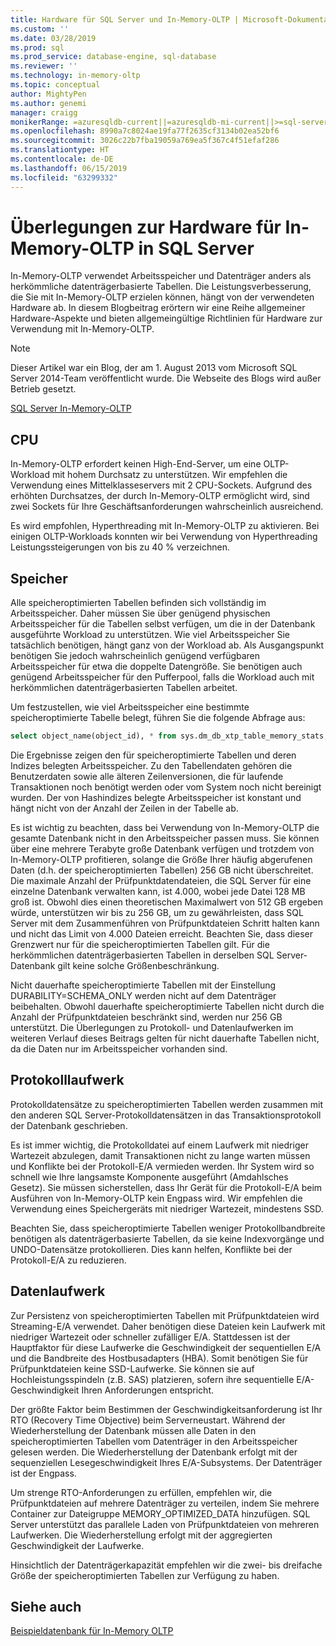 ```yaml
---
title: Hardware für SQL Server und In-Memory-OLTP | Microsoft-Dokumentation
ms.custom: ''
ms.date: 03/28/2019
ms.prod: sql
ms.prod_service: database-engine, sql-database
ms.reviewer: ''
ms.technology: in-memory-oltp
ms.topic: conceptual
author: MightyPen
ms.author: genemi
manager: craigg
monikerRange: =azuresqldb-current||=azuresqldb-mi-current||>=sql-server-2016||>=sql-server-linux-2017||=sqlallproducts-allversions
ms.openlocfilehash: 8990a7c8024ae19fa77f2635cf3134b02ea52bf6
ms.sourcegitcommit: 3026c22b7fba19059a769ea5f367c4f51efaf286
ms.translationtype: HT
ms.contentlocale: de-DE
ms.lasthandoff: 06/15/2019
ms.locfileid: "63299332"
---
```

# <a name="hardware-considerations-for-in-memory-oltp-in-sql-server"></a>Überlegungen zur Hardware für In-Memory-OLTP in SQL Server

In-Memory-OLTP verwendet Arbeitsspeicher und Datenträger anders als herkömmliche datenträgerbasierte Tabellen. Die Leistungsverbesserung, die Sie mit In-Memory-OLTP erzielen können, hängt von der verwendeten Hardware ab. In diesem Blogbeitrag erörtern wir eine Reihe allgemeiner Hardware-Aspekte und bieten allgemeingültige Richtlinien für Hardware zur Verwendung mit In-Memory-OLTP.

> [!NOTE]
> Dieser Artikel war ein Blog, der am 1. August 2013 vom Microsoft SQL Server 2014-Team veröffentlicht wurde. Die Webseite des Blogs wird außer Betrieb gesetzt.
>
> [SQL Server In-Memory-OLTP](index.md)

<!--
    Here was the link to the blog. This blog was captured into this new article on 2018/11/30, by GeneMi (MightyPen).
    https://cloudblogs.microsoft.com/sqlserver/2013/08/01/hardware-considerations-for-in-memory-oltp-in-sql-server-2014/
    At least one pre-existing article that contained the obsolete blog link was:
        relational-databases\in-memory-oltp\sample-database-for-in-memory-oltp.md
-->

## <a name="cpu"></a>CPU

In-Memory-OLTP erfordert keinen High-End-Server, um eine OLTP-Workload mit hohem Durchsatz zu unterstützen. Wir empfehlen die Verwendung eines Mittelklasseservers mit 2 CPU-Sockets. Aufgrund des erhöhten Durchsatzes, der durch In-Memory-OLTP ermöglicht wird, sind zwei Sockets für Ihre Geschäftsanforderungen wahrscheinlich ausreichend.

Es wird empfohlen, Hyperthreading mit In-Memory-OLTP zu aktivieren. Bei einigen OLTP-Workloads konnten wir bei Verwendung von Hyperthreading Leistungssteigerungen von bis zu 40 % verzeichnen.

## <a name="memory"></a>Speicher

Alle speicheroptimierten Tabellen befinden sich vollständig im Arbeitsspeicher. Daher müssen Sie über genügend physischen Arbeitsspeicher für die Tabellen selbst verfügen, um die in der Datenbank ausgeführte Workload zu unterstützen. Wie viel Arbeitsspeicher Sie tatsächlich benötigen, hängt ganz von der Workload ab. Als Ausgangspunkt benötigen Sie jedoch wahrscheinlich genügend verfügbaren Arbeitsspeicher für etwa die doppelte Datengröße. Sie benötigen auch genügend Arbeitsspeicher für den Pufferpool, falls die Workload auch mit herkömmlichen datenträgerbasierten Tabellen arbeitet.

Um festzustellen, wie viel Arbeitsspeicher eine bestimmte speicheroptimierte Tabelle belegt, führen Sie die folgende Abfrage aus:

```sql
select object_name(object_id), * from sys.dm_db_xtp_table_memory_stats;
```

Die Ergebnisse zeigen den für speicheroptimierte Tabellen und deren Indizes belegten Arbeitsspeicher. Zu den Tabellendaten gehören die Benutzerdaten sowie alle älteren Zeilenversionen, die für laufende Transaktionen noch benötigt werden oder vom System noch nicht bereinigt wurden. Der von Hashindizes belegte Arbeitsspeicher ist konstant und hängt nicht von der Anzahl der Zeilen in der Tabelle ab.

Es ist wichtig zu beachten, dass bei Verwendung von In-Memory-OLTP die gesamte Datenbank nicht in den Arbeitsspeicher passen muss. Sie können über eine mehrere Terabyte große Datenbank verfügen und trotzdem von In-Memory-OLTP profitieren, solange die Größe Ihrer häufig abgerufenen Daten (d.h. der speicheroptimierten Tabellen) 256 GB nicht überschreitet. Die maximale Anzahl der Prüfpunktdatendateien, die SQL Server für eine einzelne Datenbank verwalten kann, ist 4.000, wobei jede Datei 128 MB groß ist. Obwohl dies einen theoretischen Maximalwert von 512 GB ergeben würde, unterstützen wir bis zu 256 GB, um zu gewährleisten, dass SQL Server mit dem Zusammenführen von Prüfpunktdateien Schritt halten kann und nicht das Limit von 4.000 Dateien erreicht. Beachten Sie, dass dieser Grenzwert nur für die speicheroptimierten Tabellen gilt. Für die herkömmlichen datenträgerbasierten Tabellen in derselben SQL Server-Datenbank gilt keine solche Größenbeschränkung.

Nicht dauerhafte speicheroptimierte Tabellen mit der Einstellung DURABILITY=SCHEMA_ONLY werden nicht auf dem Datenträger beibehalten. Obwohl dauerhafte speicheroptimierte Tabellen nicht durch die Anzahl der Prüfpunktdateien beschränkt sind, werden nur 256 GB unterstützt. Die Überlegungen zu Protokoll- und Datenlaufwerken im weiteren Verlauf dieses Beitrags gelten für nicht dauerhafte Tabellen nicht, da die Daten nur im Arbeitsspeicher vorhanden sind.

## <a name="log-drive"></a>Protokolllaufwerk

Protokolldatensätze zu speicheroptimierten Tabellen werden zusammen mit den anderen SQL Server-Protokolldatensätzen in das Transaktionsprotokoll der Datenbank geschrieben.

Es ist immer wichtig, die Protokolldatei auf einem Laufwerk mit niedriger Wartezeit abzulegen, damit Transaktionen nicht zu lange warten müssen und Konflikte bei der Protokoll-E/A vermieden werden. Ihr System wird so schnell wie Ihre langsamste Komponente ausgeführt (Amdahlsches Gesetz). Sie müssen sicherstellen, dass Ihr Gerät für die Protokoll-E/A beim Ausführen von In-Memory-OLTP kein Engpass wird. Wir empfehlen die Verwendung eines Speichergeräts mit niedriger Wartezeit, mindestens SSD.

Beachten Sie, dass speicheroptimierte Tabellen weniger Protokollbandbreite benötigen als datenträgerbasierte Tabellen, da sie keine Indexvorgänge und UNDO-Datensätze protokollieren. Dies kann helfen, Konflikte bei der Protokoll-E/A zu reduzieren.

## <a name="data-drive"></a>Datenlaufwerk

Zur Persistenz von speicheroptimierten Tabellen mit Prüfpunktdateien wird Streaming-E/A verwendet. Daher benötigen diese Dateien kein Laufwerk mit niedriger Wartezeit oder schneller zufälliger E/A. Stattdessen ist der Hauptfaktor für diese Laufwerke die Geschwindigkeit der sequentiellen E/A und die Bandbreite des Hostbusadapters (HBA). Somit benötigen Sie für Prüfpunktdateien keine SSD-Laufwerke. Sie können sie auf Hochleistungsspindeln (z.B. SAS) platzieren, sofern ihre sequentielle E/A-Geschwindigkeit Ihren Anforderungen entspricht.

Der größte Faktor beim Bestimmen der Geschwindigkeitsanforderung ist Ihr RTO (Recovery Time Objective) beim Serverneustart. Während der Wiederherstellung der Datenbank müssen alle Daten in den speicheroptimierten Tabellen vom Datenträger in den Arbeitsspeicher gelesen werden. Die Wiederherstellung der Datenbank erfolgt mit der sequenziellen Lesegeschwindigkeit Ihres E/A-Subsystems. Der Datenträger ist der Engpass.

Um strenge RTO-Anforderungen zu erfüllen, empfehlen wir, die Prüfpunktdateien auf mehrere Datenträger zu verteilen, indem Sie mehrere Container zur Dateigruppe MEMORY_OPTIMIZED_DATA hinzufügen. SQL Server unterstützt das parallele Laden von Prüfpunktdateien von mehreren Laufwerken. Die Wiederherstellung erfolgt mit der aggregierten Geschwindigkeit der Laufwerke.

Hinsichtlich der Datenträgerkapazität empfehlen wir die zwei- bis dreifache Größe der speicheroptimierten Tabellen zur Verfügung zu haben.

## <a name="see-also"></a>Siehe auch

[Beispieldatenbank für In-Memory OLTP](sample-database-for-in-memory-oltp.md)
